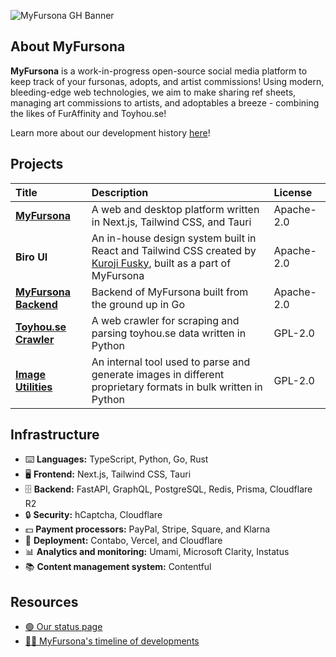 ![MyFursona GH Banner](https://github.com/MyFursona-Project/.github/assets/94678583/c30748ae-8633-4ea9-978c-cd5a2ffa850a)

## About MyFursona

**MyFursona** is a work-in-progress open-source social media platform to keep track of your fursonas, adopts, and artist commissions! Using modern, bleeding-edge web technologies, we aim to make sharing ref sheets, managing art commissions to artists, and adoptables a breeze - combining the likes of FurAffinity and Toyhou.se!

Learn more about our development history [here][mf-blog]!

## Projects

| Title                        | Description                                                                                                           | License    |
|:-----------------------------|:----------------------------------------------------------------------------------------------------------------------|:-----------|
| [**MyFursona**][mfw]         | A web and desktop platform written in Next.js, Tailwind CSS, and Tauri                                                | Apache-2.0 |
| **Biro UI**                  | An in-house design system built in React and Tailwind CSS created by [Kuroji Fusky][kf], built as a part of MyFursona | Apache-2.0 |
| [**MyFursona Backend**][mfb] | Backend of MyFursona built from the ground up in Go                                                                   | Apache-2.0 |
| [**Toyhou.se Crawler**][thc] | A web crawler for scraping and parsing toyhou.se data written in Python                                               | GPL-2.0    |
| [**Image Utilities**][iu]    | An internal tool used to parse and generate images in different proprietary formats in bulk written in Python         | GPL-2.0    |

## Infrastructure

- ⌨️ **Languages:** TypeScript, Python, Go, Rust
- 🖥️ **Frontend:** Next.js, Tailwind CSS, Tauri
- 🗄️ **Backend:** FastAPI, GraphQL, PostgreSQL, Redis, Prisma, Cloudflare R2
- 🔒 **Security:** hCaptcha, Cloudflare
- 💵 **Payment processors:** PayPal, Stripe, Square, and Klarna
- 🚀 **Deployment:** Contabo, Vercel, and Cloudflare
- 📊 **Analytics and monitoring:** Umami, Microsoft Clarity, Instatus
- 📚 **Content management system:** Contentful

## Resources

- [🟢 Our status page][is]
- [👨‍💻 MyFursona's timeline of developments][mf-blog]

[mf-blog]: https://blog.kurojifusky.com/post/a-new-chapter-for-myfursona
[mfw]: https://github.com/MyFursona-Project/MyFursona
[mfb]: https://github.com/MyFursona-Project/Backend
[thc]: https://github.com/MyFursona-Project/toyhouse-crawler
[iu]: https://github.com/MyFursona-Project/image-utils
[kf]: https://github.com/kuroji-fusky
[is]: https://myfursona.instatus.com
